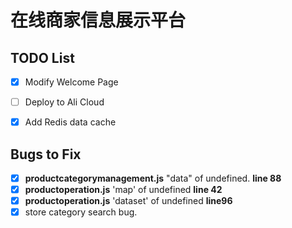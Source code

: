 # 在线商家信息展示平台

## TODO List


- [x] Modify Welcome Page
- [ ] Deploy to Ali Cloud
- [x] Add Redis data cache





## Bugs to Fix

- [x] **productcategorymanagement.js** "data" of undefined. **line 88**
- [x] **productoperation.js** 'map' of undefined **line 42**
- [x] **productoperation.js** 'dataset' of undefined **line96**
- [x] store category search bug.
